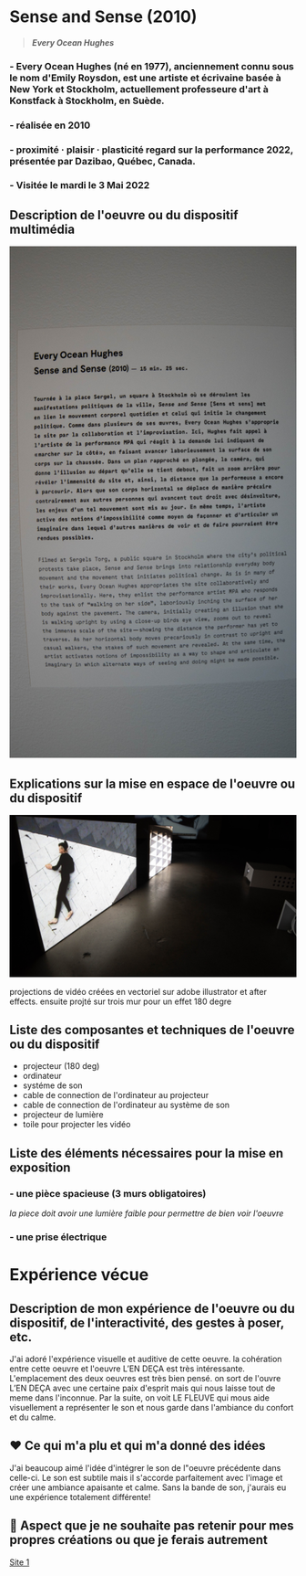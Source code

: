 # Sense and Sense (2010)
>#### *Every Ocean Hughes* 

### - Every Ocean Hughes (né en 1977), anciennement connu sous le nom d'Emily Roysdon, est une artiste et écrivaine basée à New York et Stockholm, actuellement professeure d'art à Konstfack à Stockholm, en Suède.


### - réalisée en 2010


### - proximité · plaisir · plasticité regard sur la performance 2022, présentée par Dazibao, Québec, Canada.



### - Visitée le mardi le 3 Mai 2022


## Description de l'oeuvre ou du dispositif multimédia

![description de l'oeuvre](media/description.jpg)


## Explications sur la mise en espace de l'oeuvre ou du dispositif 

![projection de l'oeuvre](media/coter_gauche.jpg)


projections de vidéo créées en vectoriel sur adobe illustrator et after effects. ensuite projté sur trois mur pour un effet 180 degre


## Liste des composantes et techniques de l'oeuvre ou du dispositif 

- projecteur (180 deg)
- ordinateur
- systéme de son
- cable de connection de l'ordinateur au projecteur 
- cable de connection de l'ordinateur au système de son
- projecteur de lumière
- toile pour projecter les vidéo



## Liste des éléments nécessaires pour la mise en exposition


### - une pièce spacieuse (3 murs obligatoires)

 *la piece doit avoir une lumière faible pour permettre de bien voir l'oeuvre*

### - une prise électrique

# Expérience vécue

## Description de mon expérience de l'oeuvre ou du dispositif, de l'interactivité, des gestes à poser, etc.
J'ai adoré l'expérience visuelle et auditive de cette oeuvre. la cohération entre cette oeuvre et l'oeuvre L’EN DEÇA est très intéressante. L'emplacement des deux oeuvres est très bien pensé. on sort de l'ouvre L’EN DEÇA avec une certaine paix d'esprit mais qui nous laisse tout de meme dans l'inconnue. Par la suite, on voit LE FLEUVE qui mous aide visuellement a représenter le son et nous garde dans l'ambiance du confort et du calme.

## ❤️ Ce qui m'a plu et qui m'a donné des idées 

J'ai beaucoup aimé l'idée d'intégrer le son de l"oeuvre précédente dans celle-ci. Le son est subtile mais il s'accorde parfaitement avec l'image et créer une ambiance apaisante et calme. Sans la bande de son, j'aurais eu une expérience totalement différente!

## 🤔 Aspect que je ne souhaite pas retenir pour mes propres créations ou que je ferais autrement




[Site 1](https://tim-montmorency.com/2022/projets/L-horloge-de-l-apocalypse/docs/web/index.html)
